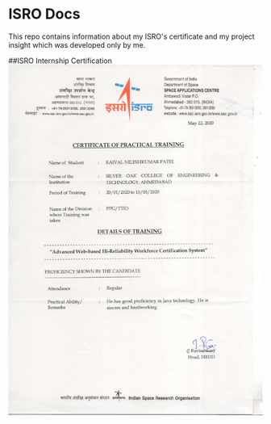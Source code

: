 # ISRO Docs
This repo contains information about my ISRO's certificate and my project insight which was developed only by me.

##ISRO Internship Certification
<img alt="ISRO CERTIFICATE" src="./KAIVAL018.jpg"></img>
